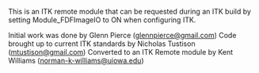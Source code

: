 This is an ITK remote module that can be requested during an ITK build by setting Module_FDFImageIO to ON when configuring ITK.

Initial work was done by Glenn Pierce (glennpierce@gmail.com)
Code brought up to current ITK standards by Nicholas Tustison (mtustison@gmail.com)
Converted to an ITK Remote module by Kent Williams (norman-k-williams@uiowa.edu)
